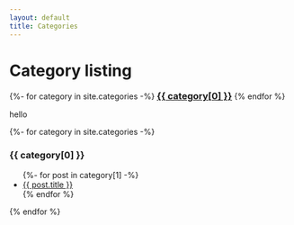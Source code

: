 ```yaml
---
layout: default
title: Categories
---
```


<!-- Begin code @ categories/index.md -->

# Category listing

<div class="catcloud">
{%- for category in site.categories -%}
<!--  <a href="#{{ category[0] }}"><h3 style="display:inline;">{{ category[0] }}</h3></a> -->
  <a href="{{ "/categories/category[0]" | relative_url }}"><h3 style="display:inline;">{{ category[0] }}</h3></a>
{% endfor %}
</div>

<p>hello</p>

<div class="catcloud">
{%- for category in site.categories -%}
<!--  <a name="{{ category[0] }}"><h3>{{ category[0] }}</h3></a> -->
  <a name="{{ /categories/{{ category[0] | relative_url }}"><h3>{{ category[0] }}</h3></a>
  <ul>
    {%- for post in category[1] -%}
      <li><a href="{{ post.url| relative_url }}">{{ post.title }}</a></li>
    {% endfor %}
  </ul>
{% endfor %}
<div>

<!-- End code @ categories/index.md -->
